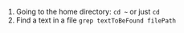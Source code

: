 1. Going to the home directory: `cd ~` or just `cd`
2. Find a text in a file `grep textToBeFound filePath`
